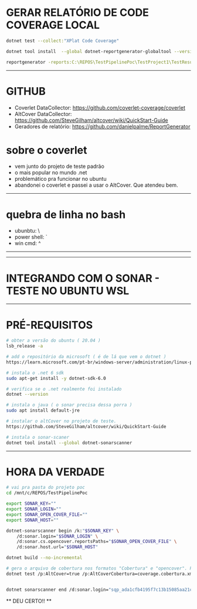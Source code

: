 # GERAR RELATÓRIO DE CODE COVERAGE LOCAL

```bash 
dotnet test --collect:"XPlat Code Coverage"

dotnet tool install  --global dotnet-reportgenerator-globaltool --version 4.5.8

reportgenerator -reports:C:\REPOS\TestPipelinePoc\TestProject1\TestResults\**\coverage.cobertura.xml -targetdir:C:\REPOS\TestPipelinePoc\converlet\reports -reporttypes:Html
```

-----------------------------------------------------------------
# GITHUB
- Coverlet DataCollector: https://github.com/coverlet-coverage/coverlet
- AltCover DataCollector: https://github.com/SteveGilham/altcover/wiki/QuickStart-Guide
- Geradores de relatório: https://github.com/danielpalme/ReportGenerator

# sobre o coverlet
- vem junto do projeto de teste padrão 
- o mais popular no mundo .net
- problemático pra funcionar no ubuntu 
- abandonei o coverlet e passei a usar o AltCover. Que atendeu bem.

-----------------------------------------------------------------
# quebra de linha no bash
- ubunbtu: \
- power shell: `
- win cmd: ^



-----------------------------------------------------------------
-----------------------------------------------------------------
# INTEGRANDO COM O SONAR - TESTE NO UBUNTU WSL

-----------------------------------------------------------------------------
# PRÉ-REQUISITOS

```bash 
# obter a versão do ubuntu ( 20.04 )
lsb_release -a

# add o repositório da microsoft ( é de lá que vem o dotnet )
https://learn.microsoft.com/pt-br/windows-server/administration/linux-package-repository-for-microsoft-software

# instala o .net 6 sdk
sudo apt-get install -y dotnet-sdk-6.0

# verifica se o .net realmente foi instalado
dotnet --version

# instala o java ( o sonar precisa dessa porra )
sudo apt install default-jre

# instalar o altCover no projeto de teste. 
https://github.com/SteveGilham/altcover/wiki/QuickStart-Guide

# instala o sonar-scaner
dotnet tool install --global dotnet-sonarscanner
```

-----------------------------------------------------------------------------
# HORA DA VERDADE

```bash 
# vai pra pasta do projeto poc
cd /mnt/c/REPOS/TestPipelinePoc

export SONAR_KEY="" 
export SONAR_LOGIN=""
export SONAR_OPEN_COVER_FILE=""
export SONAR_HOST=""

dotnet-sonarscanner begin /k:"$SONAR_KEY" \
    /d:sonar.login="$SONAR_LOGIN" \
    /d:sonar.cs.opencover.reportsPaths="$SONAR_OPEN_COVER_FILE" \
	/d:sonar.host.url="$SONAR_HOST"

dotnet build --no-incremental

# gera o arquivo de cobertura nos formatos "Cobertura" e "opencover". Pra atender o azure e o sonar.
dotnet test /p:AltCover=true /p:AltCoverCobertura=coverage.cobertura.xml


dotnet sonarscanner end /d:sonar.login="sqp_ada1cfb4195f7c13b15085aa21cd7faed729e71f"
```

** DEU CERTO!! **








